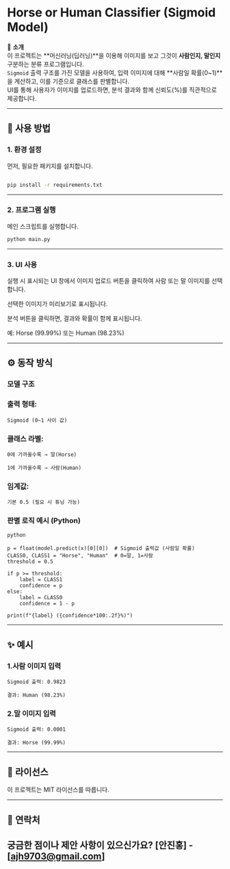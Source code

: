 # Horse or Human Classifier (Sigmoid Model)

🧠 **소개**  
이 프로젝트는 **머신러닝(딥러닝)**을 이용해 이미지를 보고 그것이 **사람인지, 말인지** 구분하는 분류 프로그램입니다.  
`Sigmoid` 출력 구조를 가진 모델을 사용하여, 입력 이미지에 대해 **사람일 확률(0~1)**을 계산하고, 이를 기준으로 클래스를 판별합니다.  
UI를 통해 사용자가 이미지를 업로드하면, 분석 결과와 함께 신뢰도(%)를 직관적으로 제공합니다.

---

## 🚀 사용 방법

### 1. 환경 설정
먼저, 필요한 패키지를 설치합니다.

```bash

pip install -r requirements.txt
```

---

### 2. 프로그램 실행
메인 스크립트를 실행합니다.

```bash
python main.py
```

---

### 3. UI 사용
실행 시 표시되는 UI 창에서 이미지 업로드 버튼을 클릭하여 사람 또는 말 이미지를 선택합니다.

선택한 이미지가 미리보기로 표시됩니다.

분석 버튼을 클릭하면, 결과와 확률이 함께 표시됩니다.

예: Horse (99.99%) 또는 Human (98.23%)

---

## ⚙️ 동작 방식

### 모델 구조
### 출력 형태: 
    Sigmoid (0~1 사이 값)

### 클래스 라벨:

    0에 가까울수록 → 말(Horse)

    1에 가까울수록 → 사람(Human)

### 임계값: 
    기본 0.5 (필요 시 튜닝 가능)

### 판별 로직 예시 (Python)

```
python

p = float(model.predict(x)[0][0])  # Sigmoid 출력값 (사람일 확률)
CLASS0, CLASS1 = "Horse", "Human"  # 0=말, 1=사람
threshold = 0.5

if p >= threshold:
    label = CLASS1
    confidence = p
else:
    label = CLASS0
    confidence = 1 - p

print(f"{label} ({confidence*100:.2f}%)")
```

---

## ✨ 예시

### 1.사람 이미지 입력

    Sigmoid 출력: 0.9823

    결과: Human (98.23%)

### 2.말 이미지 입력

    Sigmoid 출력: 0.0001

    결과: Horse (99.99%)

---

## 📄 라이선스
이 프로젝트는 MIT 라이선스를 따릅니다.

---

## 📧 연락처
궁금한 점이나 제안 사항이 있으신가요?
[안진홍] - [ajh9703@gmail.com]
---
